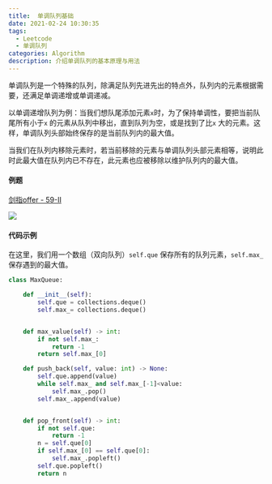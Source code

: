 ```yaml
---
title:  单调队列基础
date: 2021-02-24 10:30:35
tags:
  - Leetcode
  - 单调队列
categories: Algorithm
description: 介绍单调队列的基本原理与用法
---
```


单调队列是一个特殊的队列，除满足队列先进先出的特点外，队列内的元素根据需要，还满足单调递增或单调递减。

以单调递增队列为例：当我们想队尾添加元素`x`时，为了保持单调性，要把当前队尾所有小于`x` 的元素从队列中移出，直到队列为空，或是找到了比`x` 大的元素。这样，单调队列头部始终保存的是当前队列内的最大值。

当我们在队列内移除元素时，若当前移除的元素与单调队列头部元素相等，说明此时此最大值在队列内已不存在，此元素也应被移除以维护队列内的最大值。

#### 例题

[剑指offer - 59-II](https://leetcode-cn.com/problems/dui-lie-de-zui-da-zhi-lcof/)

![](https://gitee.com/MyTypora/typorapic/raw/master/20210224104022.png)



#### 代码示例

在这里，我们用一个数组（双向队列）`self.que` 保存所有的队列元素，`self.max_` 保存遇到的最大值。

```python
class MaxQueue:

    def __init__(self):
        self.que = collections.deque()
        self.max_= collections.deque()


    def max_value(self) -> int:
        if not self.max_:
            return -1
        return self.max_[0]

    def push_back(self, value: int) -> None:
        self.que.append(value)
        while self.max_ and self.max_[-1]<value:
            self.max_.pop()
        self.max_.append(value)


    def pop_front(self) -> int:
        if not self.que:
            return -1
        n = self.que[0]
        if self.max_[0] == self.que[0]:
            self.max_.popleft()
        self.que.popleft()
        return n 
```


